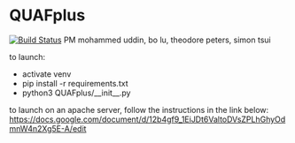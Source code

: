 # QUAFplus
[![Build Status](https://travis-ci.com/Trollicorn/QUAFplus.svg?branch=master)](https://travis-ci.com/Trollicorn/QUAFplus)
PM mohammed uddin, bo lu, theodore peters, simon tsui

to launch:
- activate venv
- pip install -r requirements.txt
- python3 QUAFplus/\_\_init\_\_.py

to launch on an apache server, follow the instructions in the link below:
https://docs.google.com/document/d/12b4gf9_1EiJDt6ValtoDVsZPLhGhyOdmnW4n2Xg5E-A/edit
